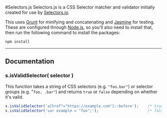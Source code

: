 #Selectors.js
Selectors.js is a CSS Selector matcher and validator initially created for use by [Selectors.io](https://selectors.io).

This uses [Grunt](http://gruntjs.com) for minifying and concatenating and [Jasmine](http://jasmine.github.io/) for testing. These are configured through [Node.js](https://nodejs.org/en/), so you'll also need to install that, then run the following command to install the packages:

    npm install

---

## Documentation
### s.isValidSelector( selector )
This function takes a string of CSS selectors (e.g. `"foo.bar"`) or selector groups (e.g. "`foo, .bar"`) and returns `true` or `false` depending on whether it's valid.

```JavaScript
s.isValidSelector('a[href^="https://example.com"]::before');    /* true */
s.isValidSelector('var example = "foo";');                      /* false */
```